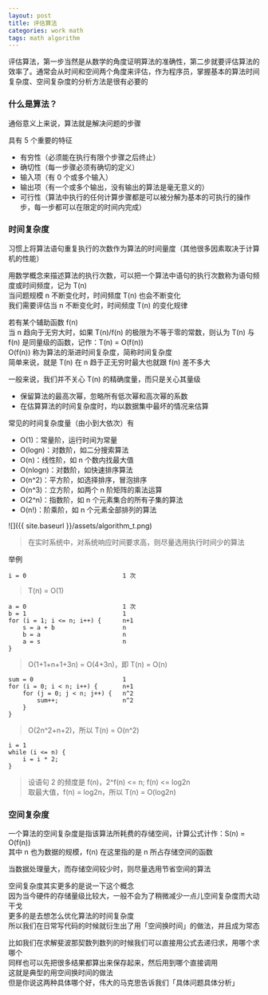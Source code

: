 ```yaml
---
layout: post
title: 评估算法
categories: work math
tags: math algorithm
---
```


评估算法，第一步当然是从数学的角度证明算法的准确性，第二步就要评估算法的效率了。通常会从时间和空间两个角度来评估，作为程序员，掌握基本的算法时间复杂度、空间复杂度的分析方法是很有必要的

### 什么是算法？

通俗意义上来说，算法就是解决问题的步骤

具有 5 个重要的特征

- 有穷性（必须能在执行有限个步骤之后终止）
- 确切性（每一步骤必须有确切的定义）
- 输入项（有 0 个或多个输入）
- 输出项（有一个或多个输出，没有输出的算法是毫无意义的）
- 可行性（算法中执行的任何计算步骤都是可以被分解为基本的可执行的操作步，每一步都可以在限定的时间内完成）

### 时间复杂度

习惯上将算法语句重复执行的次数作为算法的时间量度（其他很多因素取决于计算机的性能）

用数学概念来描述算法的执行次数，可以把一个算法中语句的执行次数称为语句频度或时间频度，记为 T(n)  
当问题规模 n 不断变化时，时间频度 T(n) 也会不断变化  
我们需要评估当 n 不断变化时，时间频度 T(n) 的变化规律

若有某个辅助函数 f(n)  
当 n 趋向于无穷大时，如果 T(n)/f(n) 的极限为不等于零的常数，则认为 T(n) 与 f(n) 是同量级的函数，记作：T(n) = O(f(n))  
O(f(n)) 称为算法的渐进时间复杂度，简称时间复杂度  
简单来说，就是 T(n) 在 n 趋于正无穷时最大也就跟 f(n) 差不多大

一般来说，我们并不关心 T(n) 的精确度量，而只是关心其量级

- 保留算法的最高次幂，忽略所有低次幂和高次幂的系数
- 在估算算法的时间复杂度时，均以数据集中最坏的情况来估算

常见的时间复杂度量（由小到大依次）有

- O(1)：常量阶，运行时间为常量
- O(logn)：对数阶，如二分搜索算法
- O(n)：线性阶，如 n 个数内找最大值
- O(nlogn)：对数阶，如快速排序算法
- O(n^2)：平方阶，如选择排序，冒泡排序
- O(n^3)：立方阶，如两个 n 阶矩阵的乘法运算
- O(2^n)：指数阶，如 n 个元素集合的所有子集的算法
- O(n!)：阶乘阶，如 n 个元素全部排列的算法

![]({{ site.baseurl }}/assets/algorithm_t.png)

> 在实时系统中，对系统响应时间要求高，则尽量选用执行时间少的算法

举例

    i = 0                           1 次

> T(n) = O(1)

    a = 0                           1 次
    b = 1                           1
    for (i = 1; i <= n; i++) {      n+1
        s = a + b                   n
        b = a                       n
        a = s                       n
    }

> O(1+1+n+1+3n) = O(4+3n)，即 T(n) = O(n)

    sum = 0                         1
    for (i = 0; i < n; i++) {       n+1
        for (j = 0; j < n; j++) {   n^2
            sum++;                  n^2
        }
    }

> O(2n^2+n+2)，所以 T(n) = O(n^2)

    i = 1
    while (i <= n) {
        i = i * 2;
    }

> 设语句 2 的频度是 f(n)，2^f(n) <= n; f(n) <= log2n  
> 取最大值，f(n) = log2n，所以 T(n) = O(log2n)

### 空间复杂度

一个算法的空间复杂度是指该算法所耗费的存储空间，计算公式计作：S(n) = O(f(n))  
其中 n 也为数据的规模，f(n) 在这里指的是 n 所占存储空间的函数

当数据处理量大，而存储空间较少时，则尽量选用节省空间的算法

空间复杂度其实更多的是说一下这个概念  
因为当今硬件的存储量级比较大，一般不会为了稍微减少一点儿空间复杂度而大动干戈  
更多的是去想怎么优化算法的时间复杂度  
所以我们在日常写代码的时候就衍生出了用「空间换时间」的做法，并且成为常态

比如我们在求解斐波那契数列数列的时候我们可以直接用公式去递归求，用哪个求哪个  
同样也可以先把很多结果都算出来保存起来，然后用到哪个直接调用  
这就是典型的用空间换时间的做法  
但是你说这两种具体哪个好，伟大的马克思告诉我们「具体问题具体分析」
